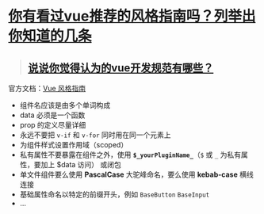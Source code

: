# [你有看过vue推荐的风格指南吗？列举出你知道的几条](https://github.com/haizlin/fe-interview/issues/547)

> ## [说说你觉得认为的vue开发规范有哪些？](https://github.com/haizlin/fe-interview/issues/352)

官方文档：[Vue 风格指南](https://cn.vuejs.org/v2/style-guide/index.html)



- 组件名应该是由多个单词构成
- data 必须是一个函数
- prop 的定义尽量详细
- 永远不要把 `v-if` 和 `v-for` 同时用在同一个元素上
- 为组件样式设置作用域（scoped）
- 私有属性不要暴露在组件之外，使用 **`$_yourPluginName_`**（`$` 或 `_` 为私有属性，要加上 $data 访问） 或闭包
- 单文件组件要么使用 **PascalCase** 大驼峰命名，要么使用 **kebab-case** 横线连接
- 基础属性命名以特定的前缀开头，例如 `BaseButton` `BaseInput`
- ...

